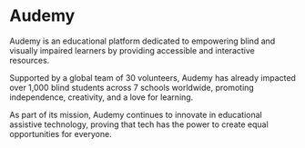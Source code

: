 # Audemy

Audemy is an educational platform dedicated to empowering blind and visually impaired learners by providing accessible and interactive resources.

Supported by a global team of 30 volunteers, Audemy has already impacted over 1,000 blind students across 7 schools worldwide, promoting independence, creativity, and a love for learning. 

As part of its mission, Audemy continues to innovate in educational assistive technology, proving that tech has the power to create equal opportunities for everyone.
